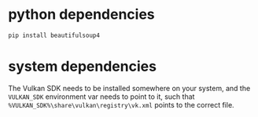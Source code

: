 # python dependencies
`pip install beautifulsoup4`

# system dependencies
The Vulkan SDK needs to be installed somewhere on your system, and the
`VULKAN_SDK` environment var needs to point to it, such that
`%VULKAN_SDK%\share\vulkan\registry\vk.xml` points to the correct file.



